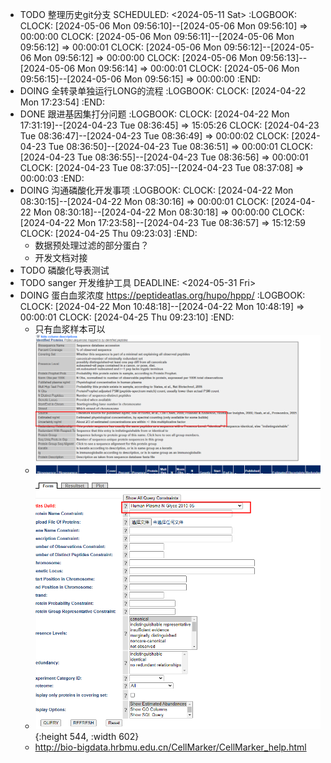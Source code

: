 - TODO  整理历史git分支
  SCHEDULED: <2024-05-11 Sat>
  :LOGBOOK:
  CLOCK: [2024-05-06 Mon 09:56:10]--[2024-05-06 Mon 09:56:10] =>  00:00:00
  CLOCK: [2024-05-06 Mon 09:56:11]--[2024-05-06 Mon 09:56:12] =>  00:00:01
  CLOCK: [2024-05-06 Mon 09:56:12]--[2024-05-06 Mon 09:56:12] =>  00:00:00
  CLOCK: [2024-05-06 Mon 09:56:13]--[2024-05-06 Mon 09:56:14] =>  00:00:01
  CLOCK: [2024-05-06 Mon 09:56:15]--[2024-05-06 Mon 09:56:15] =>  00:00:00
  :END:
- DOING 全转录单独运行LONG的流程
  :LOGBOOK:
  CLOCK: [2024-04-22 Mon 17:23:54]
  :END:
- DONE 跟进基因集打分问题
  :LOGBOOK:
  CLOCK: [2024-04-22 Mon 17:31:19]--[2024-04-23 Tue 08:36:45] =>  15:05:26
  CLOCK: [2024-04-23 Tue 08:36:47]--[2024-04-23 Tue 08:36:49] =>  00:00:02
  CLOCK: [2024-04-23 Tue 08:36:50]--[2024-04-23 Tue 08:36:51] =>  00:00:01
  CLOCK: [2024-04-23 Tue 08:36:55]--[2024-04-23 Tue 08:36:56] =>  00:00:01
  CLOCK: [2024-04-23 Tue 08:37:05]--[2024-04-23 Tue 08:37:08] =>  00:00:03
  :END:
- DOING 沟通磷酸化开发事项
  :LOGBOOK:
  CLOCK: [2024-04-22 Mon 08:30:15]--[2024-04-22 Mon 08:30:16] =>  00:00:01
  CLOCK: [2024-04-22 Mon 08:30:18]--[2024-04-22 Mon 08:30:18] =>  00:00:00
  CLOCK: [2024-04-22 Mon 17:23:58]--[2024-04-23 Tue 08:36:57] =>  15:12:59
  CLOCK: [2024-04-25 Thu 09:23:03]
  :END:
	- 数据预处理过滤的部分蛋白？
	- 开发文档对接
- TODO 磷酸化导表测试
- TODO sanger 开发维护工具
  DEADLINE: <2024-05-31 Fri>
- DOING  蛋白血浆浓度 https://peptideatlas.org/hupo/hppp/
  :LOGBOOK:
  CLOCK: [2024-04-22 Mon 10:48:18]--[2024-04-22 Mon 10:48:19] =>  00:00:01
  CLOCK: [2024-04-25 Thu 09:23:10]
  :END:
	- 只有血浆样本可以
	- ![image.png](../assets/image_1713754074472_0.png)
	- ![image.png](../assets/image_1713755635340_0.png){:height 544, :width 602}
	- http://bio-bigdata.hrbmu.edu.cn/CellMarker/CellMarker_help.html